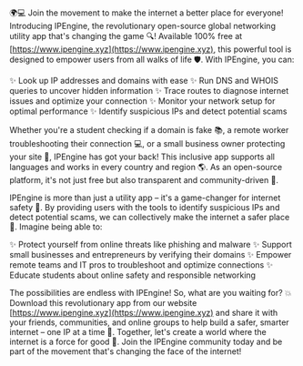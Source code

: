 🌍💻 Join the movement to make the internet a better place for everyone! Introducing IPEngine, the revolutionary open-source global networking utility app that's changing the game 🔍! Available 100% free at [https://www.ipengine.xyz](https://www.ipengine.xyz), this powerful tool is designed to empower users from all walks of life 🛡️. With IPEngine, you can:

✨ Look up IP addresses and domains with ease
✨ Run DNS and WHOIS queries to uncover hidden information
✨ Trace routes to diagnose internet issues and optimize your connection
✨ Monitor your network setup for optimal performance
✨ Identify suspicious IPs and detect potential scams

Whether you're a student checking if a domain is fake 📚, a remote worker troubleshooting their connection 💻, or a small business owner protecting your site 💸, IPEngine has got your back! This inclusive app supports all languages and works in every country and region 🌎. As an open-source platform, it's not just free but also transparent and community-driven 🤝.

IPEngine is more than just a utility app – it's a game-changer for internet safety 🚀. By providing users with the tools to identify suspicious IPs and detect potential scams, we can collectively make the internet a safer place 💯. Imagine being able to:

✨ Protect yourself from online threats like phishing and malware
✨ Support small businesses and entrepreneurs by verifying their domains
✨ Empower remote teams and IT pros to troubleshoot and optimize connections
✨ Educate students about online safety and responsible networking

The possibilities are endless with IPEngine! So, what are you waiting for? 💥 Download this revolutionary app from our website [https://www.ipengine.xyz](https://www.ipengine.xyz) and share it with your friends, communities, and online groups to help build a safer, smarter internet – one IP at a time 🔑. Together, let's create a world where the internet is a force for good 🌟. Join the IPEngine community today and be part of the movement that's changing the face of the internet!